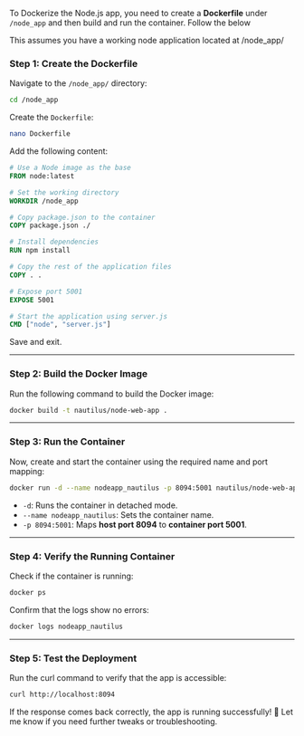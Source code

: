 To Dockerize the Node.js app, you need to create a **Dockerfile** under `/node_app` and then build and run the container. 
Follow the below

This assumes you have a working node application located at /node_app/


### **Step 1: Create the Dockerfile**
Navigate to the `/node_app/` directory:
```bash
cd /node_app
```

Create the `Dockerfile`:
```bash
nano Dockerfile
```

Add the following content:
```dockerfile
# Use a Node image as the base
FROM node:latest

# Set the working directory
WORKDIR /node_app

# Copy package.json to the container
COPY package.json ./

# Install dependencies
RUN npm install

# Copy the rest of the application files
COPY . .

# Expose port 5001
EXPOSE 5001

# Start the application using server.js
CMD ["node", "server.js"]
```
Save and exit.

---

### **Step 2: Build the Docker Image**
Run the following command to build the Docker image:
```bash
docker build -t nautilus/node-web-app .
```

---

### **Step 3: Run the Container**
Now, create and start the container using the required name and port mapping:
```bash
docker run -d --name nodeapp_nautilus -p 8094:5001 nautilus/node-web-app
```
- `-d`: Runs the container in detached mode.
- `--name nodeapp_nautilus`: Sets the container name.
- `-p 8094:5001`: Maps **host port 8094** to **container port 5001**.

---

### **Step 4: Verify the Running Container**
Check if the container is running:
```bash
docker ps
```

Confirm that the logs show no errors:
```bash
docker logs nodeapp_nautilus
```

---

### **Step 5: Test the Deployment**
Run the curl command to verify that the app is accessible:
```bash
curl http://localhost:8094
```

If the response comes back correctly, the app is running successfully! 🚀 Let me know if you need further tweaks or troubleshooting.
